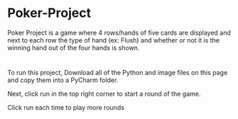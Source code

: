 # Poker-Project
Poker Project is a game where 4 rows/hands of five cards are displayed and next to each row the type of hand (ex: Flush) and whether or not it is the winning hand out of the four hands is shown.
#
To run this project, Download all of the Python and image files on this page and copy them into a PyCharm folder.

Next, click run in the top right corner to start a round of the game. 

Click run each time to play more rounds
